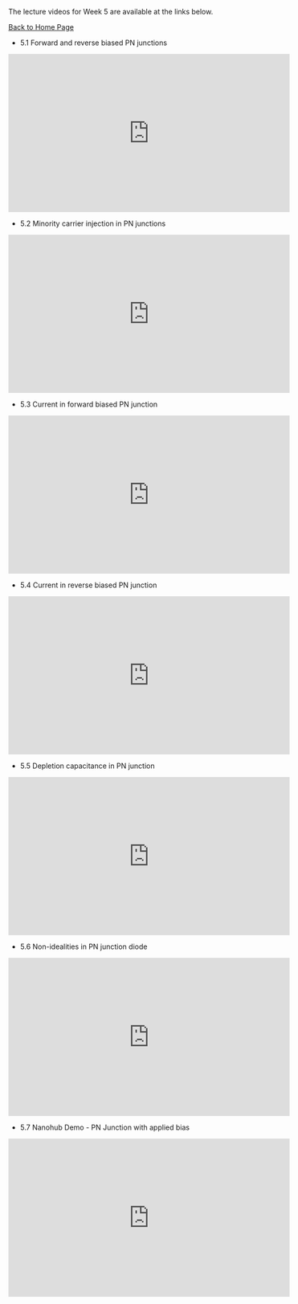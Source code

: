 
The lecture videos for Week 5 are available at the links below.

[Back to Home Page](https://naresh-emani.github.io/Introduction-to-Semiconductors/)



- 5.1 Forward and reverse biased PN junctions


<iframe width="560" height="315" src="https://www.youtube.com/embed/qDoUGNOMf3I" title="YouTube video player" frameborder="0" allow="accelerometer; autoplay; clipboard-write; encrypted-media; gyroscope; picture-in-picture" allowfullscreen></iframe>

- 5.2 Minority carrier injection in PN junctions

<iframe width="560" height="315" src="https://www.youtube.com/embed/t5vtLWxmTow" title="YouTube video player" frameborder="0" allow="accelerometer; autoplay; clipboard-write; encrypted-media; gyroscope; picture-in-picture" allowfullscreen></iframe>

- 5.3 Current in forward biased PN junction 


<iframe width="560" height="315" src="https://www.youtube.com/embed/UbY9PSbe6-8" title="YouTube video player" frameborder="0" allow="accelerometer; autoplay; clipboard-write; encrypted-media; gyroscope; picture-in-picture" allowfullscreen></iframe>

- 5.4 Current in reverse biased PN junction

<iframe width="560" height="315" src="https://www.youtube.com/embed/QdTRWXGQWv4" title="YouTube video player" frameborder="0" allow="accelerometer; autoplay; clipboard-write; encrypted-media; gyroscope; picture-in-picture" allowfullscreen></iframe>

- 5.5 Depletion capacitance in PN junction


<iframe width="560" height="315" src="https://www.youtube.com/embed/gJL6d9XnH_A" title="YouTube video player" frameborder="0" allow="accelerometer; autoplay; clipboard-write; encrypted-media; gyroscope; picture-in-picture" allowfullscreen></iframe>


- 5.6  Non-idealities in PN junction diode

<iframe width="560" height="315" src="https://www.youtube.com/embed/B5Pf_eq4dzY" title="YouTube video player" frameborder="0" allow="accelerometer; autoplay; clipboard-write; encrypted-media; gyroscope; picture-in-picture" allowfullscreen></iframe>

- 5.7  Nanohub Demo - PN Junction with applied bias

<iframe width="560" height="315" src="https://www.youtube.com/embed/kPn-aYh5HXc" title="YouTube video player" frameborder="0" allow="accelerometer; autoplay; clipboard-write; encrypted-media; gyroscope; picture-in-picture" allowfullscreen></iframe>
